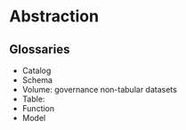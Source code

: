 # Abstraction

## Glossaries

- Catalog
- Schema
- Volume: governance non-tabular datasets
- Table: 
- Function
- Model